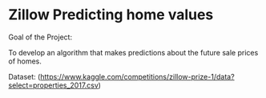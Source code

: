 # Zillow Predicting home values

Goal of the Project:

To develop an algorithm that makes predictions about the future sale prices of homes.

Dataset: (https://www.kaggle.com/competitions/zillow-prize-1/data?select=properties_2017.csv)

